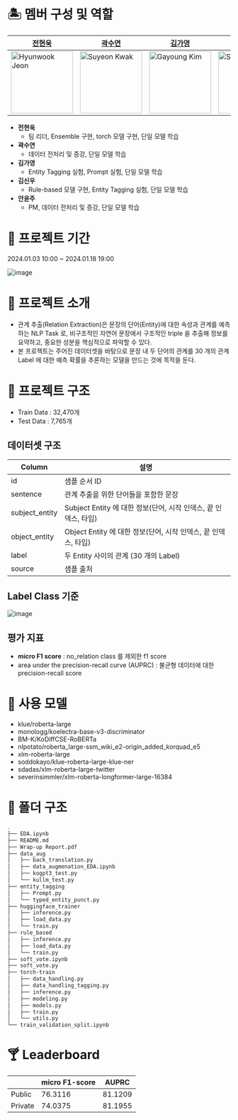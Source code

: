 # 🏝 멤버 구성 및 역할

| [전현욱](https://github.com/gusdnr122997) | [곽수연](https://github.com/gongree) | [김가영](https://github.com/garongkim) | [김신우](https://github.com/kimsw9703) | [안윤주](https://github.com/nyunzoo) |
| --- | --- | --- | --- | --- |
| <img src="https://github.com/boostcampaitech6/level1-semantictextsimilarity-nlp-01/assets/81287077/0a2cc555-e3fc-4fb1-9c05-4c99038603b3)" width="140px" height="140px" title="Hyunwook Jeon" /> | <img src="https://github.com/boostcampaitech6/level1-semantictextsimilarity-nlp-01/assets/81287077/d500e824-f86d-4e72-ba59-a21337e6b5a3)" width="140px" height="140px" title="Suyeon Kwak" /> | <img src="https://github.com/boostcampaitech6/level1-semantictextsimilarity-nlp-01/assets/81287077/0fb3496e-d789-4368-bbac-784aeac06c89)" width="140px" height="140px" title="Gayoung Kim" /> | <img src="https://github.com/boostcampaitech6/level1-semantictextsimilarity-nlp-01/assets/81287077/77b3a062-9199-4d87-8f6e-70ecf42a1df3)" width="140px" height="140px" title="Shinwoo Kim" /> | <img src="https://github.com/boostcampaitech6/level1-semantictextsimilarity-nlp-01/assets/81287077/f3b42c80-7b82-4fa1-923f-0f11945570e6)" width="140px" height="140px" title="Yunju An" /> |
- **전현욱**
    - 팀 리더, Ensemble 구현, torch 모델 구현, 단일 모델 학습
- **곽수연**
    - 데이터 전처리 및 증강, 단일 모델 학습
- **김가영**
    - Entity Tagging 실험, Prompt 실험, 단일 모델 학습
- **김신우**
    - Rule-based 모델 구현, Entity Tagging 실험, 단일 모델 학습
- **안윤주**
    - PM, 데이터 전처리 및 증강, 단일 모델 학습

# 🍍 프로젝트 기간

2024.01.03 10:00 ~ 2024.01.18 19:00

![image](https://github.com/boostcampaitech6/level2-klue-nlp-09/assets/81287077/d52733b3-4f59-48ea-a30a-9a4e14209357)


# 🍌 프로젝트 소개

- 관계 추출(Relation Extraction)은 문장의 단어(Entity)에 대한 속성과 관계를 예측하는 NLP Task 로, 비구조적인 자연어 문장에서 구조적인 triple 을 추출해 정보를 요약하고, 중요한 성분을 핵심적으로 파악할 수 있다. 
- 본 프로젝트는 주어진 데이터셋을 바탕으로 문장 내 두 단어의 관계를 30 개의 관계 Label 에 대한 예측 확률을 추론하는 모델을 만드는 것에 목적을 둔다.

# 🥥 프로젝트 구조

- Train Data : 32,470개
- Test Data : 7,765개

## 데이터셋 구조

| Column | 설명 |
| --- | --- |
| id | 샘플 순서 ID |
| sentence | 관계 추출을 위한 단어들을 포함한 문장 |
| subject_entity | Subject Entity 에 대한 정보(단어, 시작 인덱스, 끝 인덱스, 타입) |
| object_entity | Object Entity 에 대한 정보(단어, 시작 인덱스, 끝 인덱스, 타입) |
| label | 두 Entity 사이의 관계 (30 개의 Label) |
| source | 샘플 출처 |

## Label Class 기준

![image](https://github.com/boostcampaitech6/level2-klue-nlp-09/assets/81287077/a0fdac21-c136-4700-9ab9-e13a5541508f)


## 평가 지표
- **micro F1 score** : no_relation class 를 제외한 f1 score
- area under the precision-recall curve (AUPRC) : 불균형 데이터에 대한 precision-recall score

# 🤿 사용 모델

- klue/roberta-large
- monologg/koelectra-base-v3-discriminator
- BM-K/KoDiffCSE-RoBERTa
- nlpotato/roberta_large-ssm_wiki_e2-origin_added_korquad_e5
- xlm-roberta-large
- soddokayo/klue-roberta-large-klue-ner
- sdadas/xlm-roberta-large-twitter
- severinsimmler/xlm-roberta-longformer-large-16384

# 👒 폴더 구조

```bash
.
├── EDA.ipynb
├── README.md
├── Wrap-up Report.pdf
├── data_aug
│   ├── back_translation.py
│   ├── data_augmenation_EDA.ipynb
│   ├── kogpt3_test.py
│   └── kullm_test.py
├── entity_tagging
│   ├── Prompt.py
│   └── typed_entity_punct.py
├── huggingface_trainer
│   ├── inference.py
│   ├── load_data.py
│   └── train.py
├── rule_based
│   ├── inference.py
│   ├── load_data.py
│   └── train.py
├── soft_vote.ipynb
├── soft_vote.py
├── torch-train
│   ├── data_handling.py
│   ├── data_handling_tagging.py
│   ├── inference.py
│   ├── modeling.py
│   ├── models.py
│   ├── train.py
│   └── utils.py
└── train_validation_split.ipynb
```

# 🍸 Leaderboard

|  | micro F1-score | AUPRC |
| --- | --- | --- |
| Public | 76.3116 | 81.1209 |
| Private | 74.0375 | 81.1955 |
